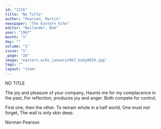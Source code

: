 ```yaml
---
id: "1216"
title: "No Title"
author: "Pearson, Martin"
newspaper: "The Eastern Echo"
editor: "Wallander, Bob"
year: "1967"
month: "1"
day: ""
volume: "1"
issue: "1"
_page: "28"
image: "eastern_echo_january1967_body0029.jpg"
tags: ""
layout: "item"
---
```

NO TITLE

The joy and pleasure of your company,
Haunts me for my complacence in the past,
For reflection, produces joy and anger.
Both compete for control,

First one, then the other.
To remain whole in a half world,
One must not forget,
The wall is only skin deep.

Norman Pearson
